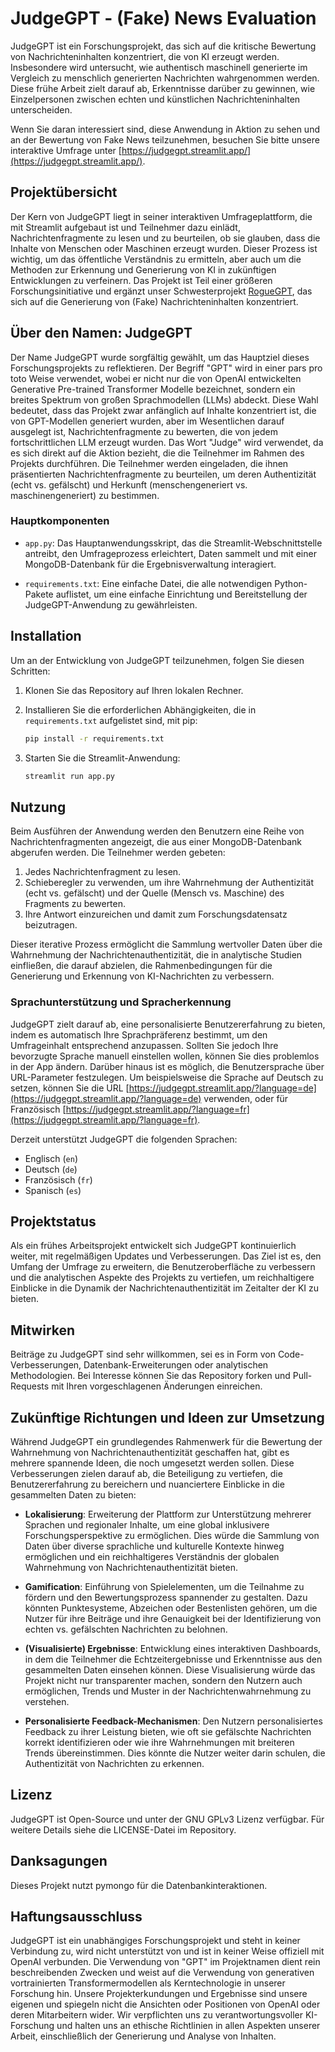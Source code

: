 # JudgeGPT - (Fake) News Evaluation

JudgeGPT ist ein Forschungsprojekt, das sich auf die kritische Bewertung von Nachrichteninhalten konzentriert, die von KI erzeugt werden. Insbesondere wird untersucht, wie authentisch maschinell generierte im Vergleich zu menschlich generierten Nachrichten wahrgenommen werden. Diese frühe Arbeit zielt darauf ab, Erkenntnisse darüber zu gewinnen, wie Einzelpersonen zwischen echten und künstlichen Nachrichteninhalten unterscheiden.

Wenn Sie daran interessiert sind, diese Anwendung in Aktion zu sehen und an der Bewertung von Fake News teilzunehmen, besuchen Sie bitte unsere interaktive Umfrage unter [https://judgegpt.streamlit.app/](https://judgegpt.streamlit.app/).

## Projektübersicht

Der Kern von JudgeGPT liegt in seiner interaktiven Umfrageplattform, die mit Streamlit aufgebaut ist und Teilnehmer dazu einlädt, Nachrichtenfragmente zu lesen und zu beurteilen, ob sie glauben, dass die Inhalte von Menschen oder Maschinen erzeugt wurden. Dieser Prozess ist wichtig, um das öffentliche Verständnis zu ermitteln, aber auch um die Methoden zur Erkennung und Generierung von KI in zukünftigen Entwicklungen zu verfeinern. Das Projekt ist Teil einer größeren Forschungsinitiative und ergänzt unser Schwesterprojekt [RogueGPT](https://github.com/aloth/RogueGPT), das sich auf die Generierung von (Fake) Nachrichteninhalten konzentriert.

## Über den Namen: JudgeGPT

Der Name JudgeGPT wurde sorgfältig gewählt, um das Hauptziel dieses Forschungsprojekts zu reflektieren. Der Begriff "GPT" wird in einer pars pro toto Weise verwendet, wobei er nicht nur die von OpenAI entwickelten Generative Pre-trained Transformer Modelle bezeichnet, sondern ein breites Spektrum von großen Sprachmodellen (LLMs) abdeckt. Diese Wahl bedeutet, dass das Projekt zwar anfänglich auf Inhalte konzentriert ist, die von GPT-Modellen generiert wurden, aber im Wesentlichen darauf ausgelegt ist, Nachrichtenfragmente zu bewerten, die von jedem fortschrittlichen LLM erzeugt wurden. Das Wort "Judge" wird verwendet, da es sich direkt auf die Aktion bezieht, die die Teilnehmer im Rahmen des Projekts durchführen. Die Teilnehmer werden eingeladen, die ihnen präsentierten Nachrichtenfragmente zu beurteilen, um deren Authentizität (echt vs. gefälscht) und Herkunft (menschengeneriert vs. maschinengeneriert) zu bestimmen.

### Hauptkomponenten

- `app.py`: Das Hauptanwendungsskript, das die Streamlit-Webschnittstelle antreibt, den Umfrageprozess erleichtert, Daten sammelt und mit einer MongoDB-Datenbank für die Ergebnisverwaltung interagiert.

- `requirements.txt`: Eine einfache Datei, die alle notwendigen Python-Pakete auflistet, um eine einfache Einrichtung und Bereitstellung der JudgeGPT-Anwendung zu gewährleisten.

## Installation

Um an der Entwicklung von JudgeGPT teilzunehmen, folgen Sie diesen Schritten:

1. Klonen Sie das Repository auf Ihren lokalen Rechner.
2. Installieren Sie die erforderlichen Abhängigkeiten, die in `requirements.txt` aufgelistet sind, mit pip:

    ```bash
    pip install -r requirements.txt
    ```

3. Starten Sie die Streamlit-Anwendung:

    ```bash
    streamlit run app.py
    ```

## Nutzung

Beim Ausführen der Anwendung werden den Benutzern eine Reihe von Nachrichtenfragmenten angezeigt, die aus einer MongoDB-Datenbank abgerufen werden. Die Teilnehmer werden gebeten:

1. Jedes Nachrichtenfragment zu lesen.
2. Schieberegler zu verwenden, um ihre Wahrnehmung der Authentizität (echt vs. gefälscht) und der Quelle (Mensch vs. Maschine) des Fragments zu bewerten.
3. Ihre Antwort einzureichen und damit zum Forschungsdatensatz beizutragen.

Dieser iterative Prozess ermöglicht die Sammlung wertvoller Daten über die Wahrnehmung der Nachrichtenauthentizität, die in analytische Studien einfließen, die darauf abzielen, die Rahmenbedingungen für die Generierung und Erkennung von KI-Nachrichten zu verbessern.

### Sprachunterstützung und Spracherkennung

JudgeGPT zielt darauf ab, eine personalisierte Benutzererfahrung zu bieten, indem es automatisch Ihre Sprachpräferenz bestimmt, um den Umfrageinhalt entsprechend anzupassen. Sollten Sie jedoch Ihre bevorzugte Sprache manuell einstellen wollen, können Sie dies problemlos in der App ändern. Darüber hinaus ist es möglich, die Benutzersprache über URL-Parameter festzulegen. Um beispielsweise die Sprache auf Deutsch zu setzen, können Sie die URL [https://judgegpt.streamlit.app/?language=de](https://judgegpt.streamlit.app/?language=de) verwenden, oder für Französisch [https://judgegpt.streamlit.app/?language=fr](https://judgegpt.streamlit.app/?language=fr).

Derzeit unterstützt JudgeGPT die folgenden Sprachen:
- Englisch (`en`)
- Deutsch (`de`)
- Französisch (`fr`)
- Spanisch (`es`)

## Projektstatus

Als ein frühes Arbeitsprojekt entwickelt sich JudgeGPT kontinuierlich weiter, mit regelmäßigen Updates und Verbesserungen. Das Ziel ist es, den Umfang der Umfrage zu erweitern, die Benutzeroberfläche zu verbessern und die analytischen Aspekte des Projekts zu vertiefen, um reichhaltigere Einblicke in die Dynamik der Nachrichtenauthentizität im Zeitalter der KI zu bieten.

## Mitwirken

Beiträge zu JudgeGPT sind sehr willkommen, sei es in Form von Code-Verbesserungen, Datenbank-Erweiterungen oder analytischen Methodologien. Bei Interesse können Sie das Repository forken und Pull-Requests mit Ihren vorgeschlagenen Änderungen einreichen.

## Zukünftige Richtungen und Ideen zur Umsetzung

Während JudgeGPT ein grundlegendes Rahmenwerk für die Bewertung der Wahrnehmung von Nachrichtenauthentizität geschaffen hat, gibt es mehrere spannende Ideen, die noch umgesetzt werden sollen. Diese Verbesserungen zielen darauf ab, die Beteiligung zu vertiefen, die Benutzererfahrung zu bereichern und nuanciertere Einblicke in die gesammelten Daten zu bieten:

- **Lokalisierung**: Erweiterung der Plattform zur Unterstützung mehrerer Sprachen und regionaler Inhalte, um eine global inklusivere Forschungsperspektive zu ermöglichen. Dies würde die Sammlung von Daten über diverse sprachliche und kulturelle Kontexte hinweg ermöglichen und ein reichhaltigeres Verständnis der globalen Wahrnehmung von Nachrichtenauthentizität bieten.

- **Gamification**: Einführung von Spielelementen, um die Teilnahme zu fördern und den Bewertungsprozess spannender zu gestalten. Dazu könnten Punktesysteme, Abzeichen oder Bestenlisten gehören, um die Nutzer für ihre Beiträge und ihre Genauigkeit bei der Identifizierung von echten vs. gefälschten Nachrichten zu belohnen.

- **(Visualisierte) Ergebnisse**: Entwicklung eines interaktiven Dashboards, in dem die Teilnehmer die Echtzeitergebnisse und Erkenntnisse aus den gesammelten Daten einsehen können. Diese Visualisierung würde das Projekt nicht nur transparenter machen, sondern den Nutzern auch ermöglichen, Trends und Muster in der Nachrichtenwahrnehmung zu verstehen.

- **Personalisierte Feedback-Mechanismen**: Den Nutzern personalisiertes Feedback zu ihrer Leistung bieten, wie oft sie gefälschte Nachrichten korrekt identifizieren oder wie ihre Wahrnehmungen mit breiteren Trends übereinstimmen. Dies könnte die Nutzer weiter darin schulen, die Authentizität von Nachrichten zu erkennen.

## Lizenz

JudgeGPT ist Open-Source und unter der GNU GPLv3 Lizenz verfügbar. Für weitere Details siehe die LICENSE-Datei im Repository.

## Danksagungen

Dieses Projekt nutzt pymongo für die Datenbankinteraktionen.

## Haftungsausschluss

JudgeGPT ist ein unabhängiges Forschungsprojekt und steht in keiner Verbindung zu, wird nicht unterstützt von und ist in keiner Weise offiziell mit OpenAI verbunden. Die Verwendung von "GPT" im Projektnamen dient rein beschreibenden Zwecken und weist auf die Verwendung von generativen vortrainierten Transformermodellen als Kerntechnologie in unserer Forschung hin. Unsere Projekterkundungen und Ergebnisse sind unsere eigenen und spiegeln nicht die Ansichten oder Positionen von OpenAI oder deren Mitarbeitern wider. Wir verpflichten uns zu verantwortungsvoller KI-Forschung und halten uns an ethische Richtlinien in allen Aspekten unserer Arbeit, einschließlich der Generierung und Analyse von Inhalten.
